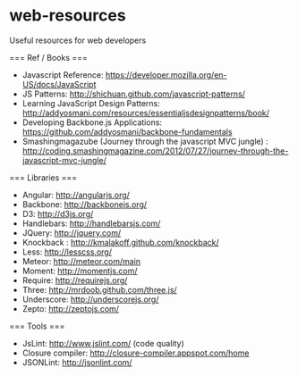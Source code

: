web-resources
=============

Useful resources for web developers

=== Ref / Books ===

* Javascript Reference: https://developer.mozilla.org/en-US/docs/JavaScript
* JS Patterns: http://shichuan.github.com/javascript-patterns/
* Learning JavaScript Design Patterns: http://addyosmani.com/resources/essentialjsdesignpatterns/book/
* Developing Backbone.js Applications: https://github.com/addyosmani/backbone-fundamentals
* Smashingmagazube (Journey through the javascript MVC jungle) : http://coding.smashingmagazine.com/2012/07/27/journey-through-the-javascript-mvc-jungle/

=== Libraries ===

* Angular: http://angularjs.org/
* Backbone: http://backbonejs.org/
* D3: http://d3js.org/
* Handlebars: http://handlebarsjs.com/
* JQuery: http://jquery.com/
* Knockback : http://kmalakoff.github.com/knockback/
* Less: http://lesscss.org/
* Meteor: http://meteor.com/main
* Moment: http://momentjs.com/
* Require: http://requirejs.org/
* Three: http://mrdoob.github.com/three.js/
* Underscore: http://underscorejs.org/
* Zepto: http://zeptojs.com/

=== Tools ===

* JsLint: http://www.jslint.com/ (code quality)
* Closure compiler: http://closure-compiler.appspot.com/home
* JSONLint: http://jsonlint.com/
